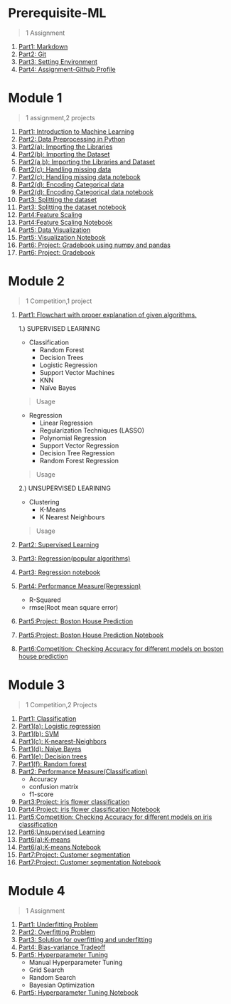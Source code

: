 # Prerequisite-ML

> 1 Assignment

1. [Part1: Markdown](Part1-markdown.md)
2. [Part2: Git](Part2-git.md)
3. [Part3: Setting Environment](Part3-env.md)
4. [Part4: Assignment-Github Profile](Part4-ass.md)

# Module 1

> 1 assignment,2 projects 

1. [Part1: Introduction to Machine Learning ](Part1-ML.md)
2. [Part2: Data Preprocessing in Python](Part2-preprocess.md)
3. [Part2(a): Importing the Libraries](Part2(a)-imp_lib.md)
4. [Part2(b): Importing the Dataset](Part2(b)-imp_data.md)
5. [Part2(a,b): Importing the Libraries and Dataset](Part2(a,b)-imp_lib&data.md)
7. [Part2(c): Handling missing data](Part2(c)-Missing.md)
8. [Part2(c): Handling missing data notebook](Part2(c)-Missing.ipynb)
9. [Part2(d): Encoding Categorical data](Part2(d)-Encoding.md)
10. [Part2(d): Encoding Categorical data notebook](Part2(d)-Encoding.ipynb)
11. [Part3: Splitting the dataset](Part3-split.md)
12. [Part3: Splitting the dataset notebook](Part3-split.ipynb)
13. [Part4:Feature Scaling](part4-feature.md)
14. [Part4:Feature Scaling Notebook](part4-feature.ipynb)
15. [Part5: Data Visualization ](Part5-visualisation_theory.md)
16. [Part5: Visualization Notebook](Part5-visualization.ipynb)
17. [Part6: Project: Gradebook using numpy and pandas](Part6-gradebook.md)
18. [Part6: Project: Gradebook](Part6-gradebook.ipynb)

# Module 2

> 1 Competition,1 project
1. [Part1: Flowchart with proper explanation of given algorithms.](Part1-flowchart.md)  

   1.) SUPERVISED LEARINING
     * Classification
       * Random Forest
       * Decision Trees
       * Logistic Regression
       * Support Vector Machines
       * KNN
       * Naïve Bayes
     > Usage
     * Regression
       * Linear Regression
       * Regularization Techniques (LASSO)
       * Polynomial Regression
       * Support Vector Regression
       * Decision Tree Regression
       * Random Forest Regression
     > Usage  
     
   2.) UNSUPERVISED LEARINING
     * Clustering
        * K-Means
        * K Nearest Neighbours
     > Usage
    
2. [Part2: Supervised Learning](Part2-supervised_learning.md)
3. [Part3: Regression(popular algorithms)](Part3-regression.md)
4. [Part3: Regression notebook](Part3-regression.ipynb)
5. [Part4: Performance Measure(Regression)](Part4-Performance_measure-reg.md)
   * R-Squared
   * rmse(Root mean square error)
6. [Part5:Project: Boston House Prediction](Part5-boston.md)
7. [Part5:Project: Boston House Prediction Notebook](Part5-boston.ipynb)
8. [Part6:Competition: Checking Accuracy for different models on boston house prediction](Part6-Competition-accuracy-boston.md)

 # Module 3

> 1 Competition,2 Projects 

1. [Part1: Classification](Part1-classification.md)
2. [Part1(a): Logistic regression](Part1(a)-LoReg.md)
3. [Part1(b): SVM](Part1(b)-SVM.md)
4. [Part1(c): K-nearest-Neighbors](Part1(c)-Knn.md)
5. [Part1(d): Naiye Bayes](Part1(d)-Naive.md)
6. [Part1(e): Decision trees](Part1(e)-Decision.md)
7. [Part1(f): Random forest](Part1(f)-Random.md)
8. [Part2: Performance Measure(Classification)](Part2-Performance_measure-class.md)
    * Accuracy
    * confusion matrix
    * f1-score
9. [Part3:Project: iris flower classification](Part5-iris.md)
7. [Part4:Project: iris flower classification Notebook](Part5-iris.ipynb)
8. [Part5:Competition: Checking Accuracy for different models on iris classification](Part5-Competition-accuracy-iris.md)
9. [Part6:Unsupervised Learning](Part6-Unsuper.md)
10. [Part6(a):K-means](Part6(a)-k-means.md)
11. [Part6(a):K-means Notebook](Part6(a)-k-means.ipynb)
12. [Part7:Project: Customer segmentation](Part7-customer.md)
13. [Part7:Project: Customer segmentation Notebook](Part7-customer.ipynb)


# Module 4

> 1 Assignment 

1. [Part1: Underfitting Problem](Part1-underfitting.md)
2. [Part2: Overfitting Problem](Part2-Overfitting.md)
3. [Part3: Solution for overfitting and underfitting](Part3-solution.md)
4. [Part4: Bias-variance Tradeoff](Part4-Tradeoff.md)
5. [Part5: Hyperparameter Tuning](Part5-tuning.md)
    * Manual Hyperparameter Tuning
    * Grid Search
    * Random Search
    * Bayesian Optimization
6. [Part5: Hyperparameter Tuning Notebook](Part5-tuning.ipynb)

